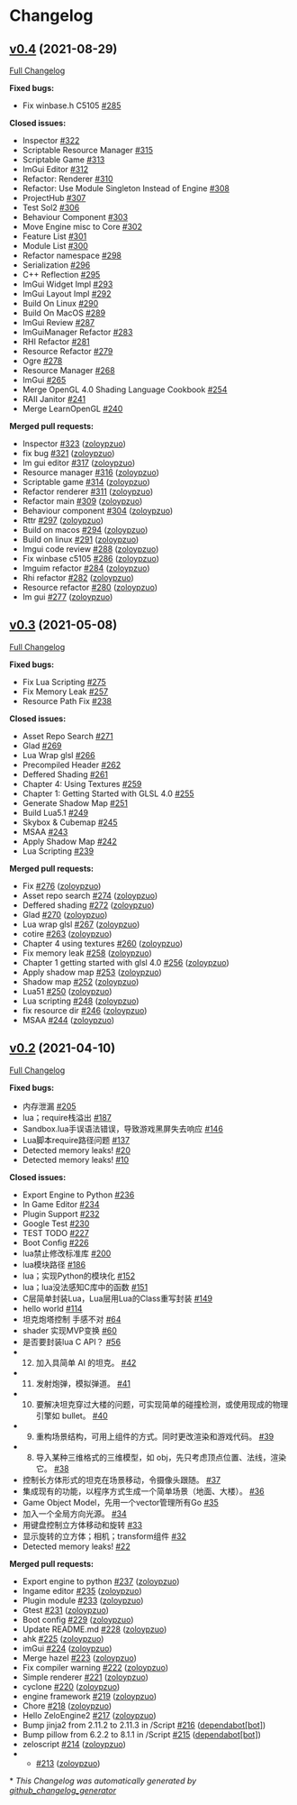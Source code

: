 # Changelog

## [v0.4](https://github.com/zoloypzuo/ZeloEngine/tree/v0.4) (2021-08-29)

[Full Changelog](https://github.com/zoloypzuo/ZeloEngine/compare/v0.3...v0.4)

**Fixed bugs:**

- Fix winbase.h C5105 [\#285](https://github.com/zoloypzuo/ZeloEngine/issues/285)

**Closed issues:**

- Inspector [\#322](https://github.com/zoloypzuo/ZeloEngine/issues/322)
- Scriptable Resource Manager [\#315](https://github.com/zoloypzuo/ZeloEngine/issues/315)
- Scriptable Game [\#313](https://github.com/zoloypzuo/ZeloEngine/issues/313)
- ImGui Editor [\#312](https://github.com/zoloypzuo/ZeloEngine/issues/312)
- Refactor: Renderer [\#310](https://github.com/zoloypzuo/ZeloEngine/issues/310)
- Refactor: Use Module Singleton Instead of Engine [\#308](https://github.com/zoloypzuo/ZeloEngine/issues/308)
- ProjectHub [\#307](https://github.com/zoloypzuo/ZeloEngine/issues/307)
- Test Sol2 [\#306](https://github.com/zoloypzuo/ZeloEngine/issues/306)
- Behaviour Component [\#303](https://github.com/zoloypzuo/ZeloEngine/issues/303)
- Move Engine misc to Core [\#302](https://github.com/zoloypzuo/ZeloEngine/issues/302)
- Feature List [\#301](https://github.com/zoloypzuo/ZeloEngine/issues/301)
- Module List [\#300](https://github.com/zoloypzuo/ZeloEngine/issues/300)
- Refactor namespace [\#298](https://github.com/zoloypzuo/ZeloEngine/issues/298)
- Serialization [\#296](https://github.com/zoloypzuo/ZeloEngine/issues/296)
- C++ Reflection [\#295](https://github.com/zoloypzuo/ZeloEngine/issues/295)
- ImGui Widget Impl [\#293](https://github.com/zoloypzuo/ZeloEngine/issues/293)
- ImGui Layout Impl [\#292](https://github.com/zoloypzuo/ZeloEngine/issues/292)
- Build On Linux [\#290](https://github.com/zoloypzuo/ZeloEngine/issues/290)
- Build On MacOS [\#289](https://github.com/zoloypzuo/ZeloEngine/issues/289)
- ImGui Review [\#287](https://github.com/zoloypzuo/ZeloEngine/issues/287)
- ImGuiManager Refactor [\#283](https://github.com/zoloypzuo/ZeloEngine/issues/283)
- RHI Refactor [\#281](https://github.com/zoloypzuo/ZeloEngine/issues/281)
- Resource Refactor [\#279](https://github.com/zoloypzuo/ZeloEngine/issues/279)
- Ogre [\#278](https://github.com/zoloypzuo/ZeloEngine/issues/278)
- Resource Manager [\#268](https://github.com/zoloypzuo/ZeloEngine/issues/268)
- ImGui [\#265](https://github.com/zoloypzuo/ZeloEngine/issues/265)
- Merge OpenGL 4.0 Shading Language Cookbook [\#254](https://github.com/zoloypzuo/ZeloEngine/issues/254)
- RAII Janitor [\#241](https://github.com/zoloypzuo/ZeloEngine/issues/241)
- Merge LearnOpenGL [\#240](https://github.com/zoloypzuo/ZeloEngine/issues/240)

**Merged pull requests:**

- Inspector [\#323](https://github.com/zoloypzuo/ZeloEngine/pull/323) ([zoloypzuo](https://github.com/zoloypzuo))
- fix bug [\#321](https://github.com/zoloypzuo/ZeloEngine/pull/321) ([zoloypzuo](https://github.com/zoloypzuo))
- Im gui editor [\#317](https://github.com/zoloypzuo/ZeloEngine/pull/317) ([zoloypzuo](https://github.com/zoloypzuo))
- Resource manager [\#316](https://github.com/zoloypzuo/ZeloEngine/pull/316) ([zoloypzuo](https://github.com/zoloypzuo))
- Scriptable game [\#314](https://github.com/zoloypzuo/ZeloEngine/pull/314) ([zoloypzuo](https://github.com/zoloypzuo))
- Refactor renderer [\#311](https://github.com/zoloypzuo/ZeloEngine/pull/311) ([zoloypzuo](https://github.com/zoloypzuo))
- Refactor main [\#309](https://github.com/zoloypzuo/ZeloEngine/pull/309) ([zoloypzuo](https://github.com/zoloypzuo))
- Behaviour component [\#304](https://github.com/zoloypzuo/ZeloEngine/pull/304) ([zoloypzuo](https://github.com/zoloypzuo))
- Rttr [\#297](https://github.com/zoloypzuo/ZeloEngine/pull/297) ([zoloypzuo](https://github.com/zoloypzuo))
- Build on macos [\#294](https://github.com/zoloypzuo/ZeloEngine/pull/294) ([zoloypzuo](https://github.com/zoloypzuo))
- Build on linux [\#291](https://github.com/zoloypzuo/ZeloEngine/pull/291) ([zoloypzuo](https://github.com/zoloypzuo))
- Imgui code review [\#288](https://github.com/zoloypzuo/ZeloEngine/pull/288) ([zoloypzuo](https://github.com/zoloypzuo))
- Fix winbase c5105 [\#286](https://github.com/zoloypzuo/ZeloEngine/pull/286) ([zoloypzuo](https://github.com/zoloypzuo))
- Imguim refactor [\#284](https://github.com/zoloypzuo/ZeloEngine/pull/284) ([zoloypzuo](https://github.com/zoloypzuo))
- Rhi refactor [\#282](https://github.com/zoloypzuo/ZeloEngine/pull/282) ([zoloypzuo](https://github.com/zoloypzuo))
- Resource refactor [\#280](https://github.com/zoloypzuo/ZeloEngine/pull/280) ([zoloypzuo](https://github.com/zoloypzuo))
- Im gui [\#277](https://github.com/zoloypzuo/ZeloEngine/pull/277) ([zoloypzuo](https://github.com/zoloypzuo))

## [v0.3](https://github.com/zoloypzuo/ZeloEngine/tree/v0.3) (2021-05-08)

[Full Changelog](https://github.com/zoloypzuo/ZeloEngine/compare/v0.2...v0.3)

**Fixed bugs:**

- Fix Lua Scripting [\#275](https://github.com/zoloypzuo/ZeloEngine/issues/275)
- Fix Memory Leak [\#257](https://github.com/zoloypzuo/ZeloEngine/issues/257)
- Resource Path Fix [\#238](https://github.com/zoloypzuo/ZeloEngine/issues/238)

**Closed issues:**

- Asset Repo Search [\#271](https://github.com/zoloypzuo/ZeloEngine/issues/271)
- Glad [\#269](https://github.com/zoloypzuo/ZeloEngine/issues/269)
- Lua Wrap glsl [\#266](https://github.com/zoloypzuo/ZeloEngine/issues/266)
- Precompiled Header [\#262](https://github.com/zoloypzuo/ZeloEngine/issues/262)
- Deffered Shading [\#261](https://github.com/zoloypzuo/ZeloEngine/issues/261)
- Chapter 4: Using Textures [\#259](https://github.com/zoloypzuo/ZeloEngine/issues/259)
- Chapter 1: Getting Started with GLSL 4.0 [\#255](https://github.com/zoloypzuo/ZeloEngine/issues/255)
- Generate Shadow Map [\#251](https://github.com/zoloypzuo/ZeloEngine/issues/251)
- Build Lua5.1 [\#249](https://github.com/zoloypzuo/ZeloEngine/issues/249)
- Skybox & Cubemap [\#245](https://github.com/zoloypzuo/ZeloEngine/issues/245)
- MSAA [\#243](https://github.com/zoloypzuo/ZeloEngine/issues/243)
- Apply Shadow Map [\#242](https://github.com/zoloypzuo/ZeloEngine/issues/242)
- Lua Scripting [\#239](https://github.com/zoloypzuo/ZeloEngine/issues/239)

**Merged pull requests:**

- Fix [\#276](https://github.com/zoloypzuo/ZeloEngine/pull/276) ([zoloypzuo](https://github.com/zoloypzuo))
- Asset repo search [\#274](https://github.com/zoloypzuo/ZeloEngine/pull/274) ([zoloypzuo](https://github.com/zoloypzuo))
- Deffered shading [\#272](https://github.com/zoloypzuo/ZeloEngine/pull/272) ([zoloypzuo](https://github.com/zoloypzuo))
- Glad [\#270](https://github.com/zoloypzuo/ZeloEngine/pull/270) ([zoloypzuo](https://github.com/zoloypzuo))
- Lua wrap glsl [\#267](https://github.com/zoloypzuo/ZeloEngine/pull/267) ([zoloypzuo](https://github.com/zoloypzuo))
- cotire [\#263](https://github.com/zoloypzuo/ZeloEngine/pull/263) ([zoloypzuo](https://github.com/zoloypzuo))
- Chapter 4 using textures [\#260](https://github.com/zoloypzuo/ZeloEngine/pull/260) ([zoloypzuo](https://github.com/zoloypzuo))
- Fix memory leak [\#258](https://github.com/zoloypzuo/ZeloEngine/pull/258) ([zoloypzuo](https://github.com/zoloypzuo))
- Chapter 1 getting started with glsl 4.0  [\#256](https://github.com/zoloypzuo/ZeloEngine/pull/256) ([zoloypzuo](https://github.com/zoloypzuo))
- Apply shadow map [\#253](https://github.com/zoloypzuo/ZeloEngine/pull/253) ([zoloypzuo](https://github.com/zoloypzuo))
- Shadow map [\#252](https://github.com/zoloypzuo/ZeloEngine/pull/252) ([zoloypzuo](https://github.com/zoloypzuo))
- Lua51 [\#250](https://github.com/zoloypzuo/ZeloEngine/pull/250) ([zoloypzuo](https://github.com/zoloypzuo))
- Lua scripting [\#248](https://github.com/zoloypzuo/ZeloEngine/pull/248) ([zoloypzuo](https://github.com/zoloypzuo))
- fix resource dir [\#246](https://github.com/zoloypzuo/ZeloEngine/pull/246) ([zoloypzuo](https://github.com/zoloypzuo))
- MSAA [\#244](https://github.com/zoloypzuo/ZeloEngine/pull/244) ([zoloypzuo](https://github.com/zoloypzuo))

## [v0.2](https://github.com/zoloypzuo/ZeloEngine/tree/v0.2) (2021-04-10)

[Full Changelog](https://github.com/zoloypzuo/ZeloEngine/compare/7f26b3c98b94ec470e041326f68d06e361bb3e19...v0.2)

**Fixed bugs:**

- 内存泄漏 [\#205](https://github.com/zoloypzuo/ZeloEngine/issues/205)
- lua；require栈溢出 [\#187](https://github.com/zoloypzuo/ZeloEngine/issues/187)
- Sandbox.lua手误语法错误，导致游戏黑屏失去响应 [\#146](https://github.com/zoloypzuo/ZeloEngine/issues/146)
- Lua脚本require路径问题 [\#137](https://github.com/zoloypzuo/ZeloEngine/issues/137)
- Detected memory leaks! [\#20](https://github.com/zoloypzuo/ZeloEngine/issues/20)
- Detected memory leaks! [\#10](https://github.com/zoloypzuo/ZeloEngine/issues/10)

**Closed issues:**

- Export Engine to Python [\#236](https://github.com/zoloypzuo/ZeloEngine/issues/236)
- In Game Editor [\#234](https://github.com/zoloypzuo/ZeloEngine/issues/234)
- Plugin Support [\#232](https://github.com/zoloypzuo/ZeloEngine/issues/232)
- Google Test [\#230](https://github.com/zoloypzuo/ZeloEngine/issues/230)
- TEST TODO [\#227](https://github.com/zoloypzuo/ZeloEngine/issues/227)
- Boot Config [\#226](https://github.com/zoloypzuo/ZeloEngine/issues/226)
- lua禁止修改标准库 [\#200](https://github.com/zoloypzuo/ZeloEngine/issues/200)
- lua模块路径 [\#186](https://github.com/zoloypzuo/ZeloEngine/issues/186)
- lua；实现Python的模块化 [\#152](https://github.com/zoloypzuo/ZeloEngine/issues/152)
- lua；lua没法感知C库中的函数 [\#151](https://github.com/zoloypzuo/ZeloEngine/issues/151)
- C层简单封装Lua，Lua层用Lua的Class重写封装 [\#149](https://github.com/zoloypzuo/ZeloEngine/issues/149)
- hello world [\#114](https://github.com/zoloypzuo/ZeloEngine/issues/114)
- 坦克炮塔控制 手感不对 [\#64](https://github.com/zoloypzuo/ZeloEngine/issues/64)
- shader 实现MVP变换 [\#60](https://github.com/zoloypzuo/ZeloEngine/issues/60)
- 是否要封装lua C API？ [\#56](https://github.com/zoloypzuo/ZeloEngine/issues/56)
- 12. 加入具简单 AI 的坦克。 [\#42](https://github.com/zoloypzuo/ZeloEngine/issues/42)
- 11. 发射炮弹，模拟弹道。 [\#41](https://github.com/zoloypzuo/ZeloEngine/issues/41)
- 10. 要解决坦克穿过大楼的问题，可实现简单的碰撞检测，或使用现成的物理引擎如 bullet。 [\#40](https://github.com/zoloypzuo/ZeloEngine/issues/40)
- 9. 重构场景结构，可用上组件的方式。同时更改渲染和游戏代码。 [\#39](https://github.com/zoloypzuo/ZeloEngine/issues/39)
- 8. 导入某种三维格式的三维模型，如 obj，先只考虑顶点位置、法线，渲染它。 [\#38](https://github.com/zoloypzuo/ZeloEngine/issues/38)
- 控制长方体形式的坦克在场景移动，令摄像头跟随。 [\#37](https://github.com/zoloypzuo/ZeloEngine/issues/37)
- 集成现有的功能，以程序方式生成一个简单场景（地面、大楼）。 [\#36](https://github.com/zoloypzuo/ZeloEngine/issues/36)
- Game Object Model，先用一个vector管理所有Go [\#35](https://github.com/zoloypzuo/ZeloEngine/issues/35)
- 加入一个全局方向光源。 [\#34](https://github.com/zoloypzuo/ZeloEngine/issues/34)
- 用键盘控制立方体移动和旋转 [\#33](https://github.com/zoloypzuo/ZeloEngine/issues/33)
- 显示旋转的立方体；相机；transform组件 [\#32](https://github.com/zoloypzuo/ZeloEngine/issues/32)
- Detected memory leaks! [\#22](https://github.com/zoloypzuo/ZeloEngine/issues/22)

**Merged pull requests:**

- Export engine to python [\#237](https://github.com/zoloypzuo/ZeloEngine/pull/237) ([zoloypzuo](https://github.com/zoloypzuo))
- Ingame editor [\#235](https://github.com/zoloypzuo/ZeloEngine/pull/235) ([zoloypzuo](https://github.com/zoloypzuo))
- Plugin module [\#233](https://github.com/zoloypzuo/ZeloEngine/pull/233) ([zoloypzuo](https://github.com/zoloypzuo))
- Gtest [\#231](https://github.com/zoloypzuo/ZeloEngine/pull/231) ([zoloypzuo](https://github.com/zoloypzuo))
- Boot config [\#229](https://github.com/zoloypzuo/ZeloEngine/pull/229) ([zoloypzuo](https://github.com/zoloypzuo))
- Update README.md [\#228](https://github.com/zoloypzuo/ZeloEngine/pull/228) ([zoloypzuo](https://github.com/zoloypzuo))
- ahk [\#225](https://github.com/zoloypzuo/ZeloEngine/pull/225) ([zoloypzuo](https://github.com/zoloypzuo))
- imGui [\#224](https://github.com/zoloypzuo/ZeloEngine/pull/224) ([zoloypzuo](https://github.com/zoloypzuo))
- Merge hazel [\#223](https://github.com/zoloypzuo/ZeloEngine/pull/223) ([zoloypzuo](https://github.com/zoloypzuo))
- Fix compiler warning [\#222](https://github.com/zoloypzuo/ZeloEngine/pull/222) ([zoloypzuo](https://github.com/zoloypzuo))
- Simple renderer [\#221](https://github.com/zoloypzuo/ZeloEngine/pull/221) ([zoloypzuo](https://github.com/zoloypzuo))
- cyclone [\#220](https://github.com/zoloypzuo/ZeloEngine/pull/220) ([zoloypzuo](https://github.com/zoloypzuo))
- engine framework [\#219](https://github.com/zoloypzuo/ZeloEngine/pull/219) ([zoloypzuo](https://github.com/zoloypzuo))
- Chore [\#218](https://github.com/zoloypzuo/ZeloEngine/pull/218) ([zoloypzuo](https://github.com/zoloypzuo))
- Hello ZeloEngine2 [\#217](https://github.com/zoloypzuo/ZeloEngine/pull/217) ([zoloypzuo](https://github.com/zoloypzuo))
- Bump jinja2 from 2.11.2 to 2.11.3 in /Script [\#216](https://github.com/zoloypzuo/ZeloEngine/pull/216) ([dependabot[bot]](https://github.com/apps/dependabot))
- Bump pillow from 6.2.2 to 8.1.1 in /Script [\#215](https://github.com/zoloypzuo/ZeloEngine/pull/215) ([dependabot[bot]](https://github.com/apps/dependabot))
- zeloscript [\#214](https://github.com/zoloypzuo/ZeloEngine/pull/214) ([zoloypzuo](https://github.com/zoloypzuo))
- - [\#213](https://github.com/zoloypzuo/ZeloEngine/pull/213) ([zoloypzuo](https://github.com/zoloypzuo))



\* *This Changelog was automatically generated by [github_changelog_generator](https://github.com/github-changelog-generator/github-changelog-generator)*
